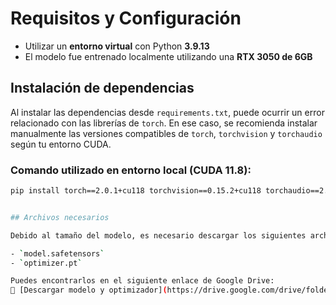  # Requisitos y Configuración

- Utilizar un **entorno virtual** con Python **3.9.13**  
- El modelo fue entrenado localmente utilizando una **RTX 3050 de 6GB**

## Instalación de dependencias

Al instalar las dependencias desde `requirements.txt`, puede ocurrir un error relacionado con las librerías de `torch`. En ese caso, se recomienda instalar manualmente las versiones compatibles de `torch`, `torchvision` y `torchaudio` según tu entorno CUDA.

### Comando utilizado en entorno local (CUDA 11.8):

```bash
pip install torch==2.0.1+cu118 torchvision==0.15.2+cu118 torchaudio==2.0.2+cu118 -f https://download.pytorch.org/whl/torch_stable.html


## Archivos necesarios

Debido al tamaño del modelo, es necesario descargar los siguientes archivos:

- `model.safetensors`
- `optimizer.pt`

Puedes encontrarlos en el siguiente enlace de Google Drive:  
🔗 [Descargar modelo y optimizador](https://drive.google.com/drive/folders/1mXOTvICQqAnh4yiTzzZupZyvu5IkMKLb?usp=sharing)
